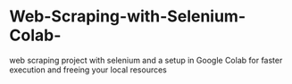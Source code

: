 # Web-Scraping-with-Selenium-Colab-
web scraping project with selenium and a setup in Google Colab for faster execution and freeing your local resources
